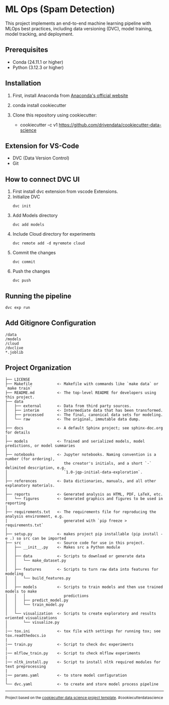 # ML Ops (Spam Detection)

This project implements an end-to-end machine learning pipeline with MLOps best practices, including data versioning (DVC), model training, model tracking, and deployment.

## Prerequisites

- Conda (24.11.1 or higher)
- Python (3.12.3 or higher)

## Installation

1. First, install Anaconda from [Anaconda's official website](https://www.anaconda.com/download)

2. conda install cookiecutter

3. Clone this repository using cookiecutter:
   - cookiecutter -c v1 https://github.com/drivendata/cookiecutter-data-science


## Extension for VS-Code

- DVC (Data Version Control) 
- Git 

## How to connect DVC UI
1. First install dvc extension from vscode Extensions.
2. Initialize DVC
    ```
    dvc init
    ```
3. Add Models directory
    ```
    dvc add models
    ```
4. Include Cloud directory for experiments
    ```
    dvc remote add -d myremote cloud
    ```
5. Commit the changes
    ```
    dvc commit
    ```
6. Push the changes
    ```
    dvc push
    ```

## Running the pipeline
```
dvc exp run
```

## Add Gitignore Configuration
```
/data
/models
/cloud
/dvclive
*.joblib
```

Project Organization
------------

    ├── LICENSE
    ├── Makefile           <- Makefile with commands like `make data` or `make train`
    ├── README.md          <- The top-level README for developers using this project.
    ├── data
    │   ├── external       <- Data from third party sources.
    │   ├── interim        <- Intermediate data that has been transformed.
    │   ├── processed      <- The final, canonical data sets for modeling.
    │   └── raw            <- The original, immutable data dump.
    │
    ├── docs               <- A default Sphinx project; see sphinx-doc.org for details
    │
    ├── models             <- Trained and serialized models, model predictions, or model summaries
    │
    ├── notebooks          <- Jupyter notebooks. Naming convention is a number (for ordering),
    │                         the creator's initials, and a short `-` delimited description, e.g.
    │                         `1.0-jqp-initial-data-exploration`.
    │
    ├── references         <- Data dictionaries, manuals, and all other explanatory materials.
    │
    ├── reports            <- Generated analysis as HTML, PDF, LaTeX, etc.
    │   └── figures        <- Generated graphics and figures to be used in reporting
    │
    ├── requirements.txt   <- The requirements file for reproducing the analysis environment, e.g.
    │                         generated with `pip freeze > requirements.txt`
    │
    ├── setup.py           <- makes project pip installable (pip install -e .) so src can be imported
    ├── src                <- Source code for use in this project.
    │   ├── __init__.py    <- Makes src a Python module
    │   │
    │   ├── data           <- Scripts to download or generate data
    │   │   └── make_dataset.py
    │   │
    │   ├── features       <- Scripts to turn raw data into features for modeling
    │   │   └── build_features.py
    │   │
    │   ├── models         <- Scripts to train models and then use trained models to make
    │   │   │                 predictions
    │   │   ├── predict_model.py
    │   │   └── train_model.py
    │   │
    │   └── visualization  <- Scripts to create exploratory and results oriented visualizations
    │       └── visualize.py
    │
    |── tox.ini            <- tox file with settings for running tox; see tox.readthedocs.io
    |
    |── train.py           <- Script to check dvc experiments
    |
    |── mlflow_train.py    <- Script to check mlflow experiments
    |
    |── nltk_install.py    <- Script to install nltk required modules for text preprocessing
    |
    |── params.yaml        <- to store model configuration
    |
    └── dvc.yaml           <- to create and store model process pipeline 


--------

<p><small>Project based on the <a target="_blank" href="https://drivendata.github.io/cookiecutter-data-science/">cookiecutter data science project template</a>. #cookiecutterdatascience</small></p>
   